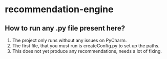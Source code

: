 # recommendation-engine

## How to run any .py file present here?

1. The project only runs without any issues on PyCharm.
2. The first file, that you must run is createConfig.py to set up the paths.
3. This does not yet produce any recommendations, needs a lot of fixing.
